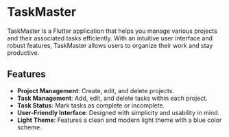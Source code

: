 # TaskMaster

TaskMaster is a Flutter application that helps you manage various projects and their associated tasks efficiently. With an intuitive user interface and robust features, TaskMaster allows users to organize their work and stay productive.

## Features

- **Project Management**: Create, edit, and delete projects.
- **Task Management**: Add, edit, and delete tasks within each project.
- **Task Status**: Mark tasks as complete or incomplete.
- **User-Friendly Interface**: Designed with simplicity and usability in mind.
- **Light Theme**: Features a clean and modern light theme with a blue color scheme.
